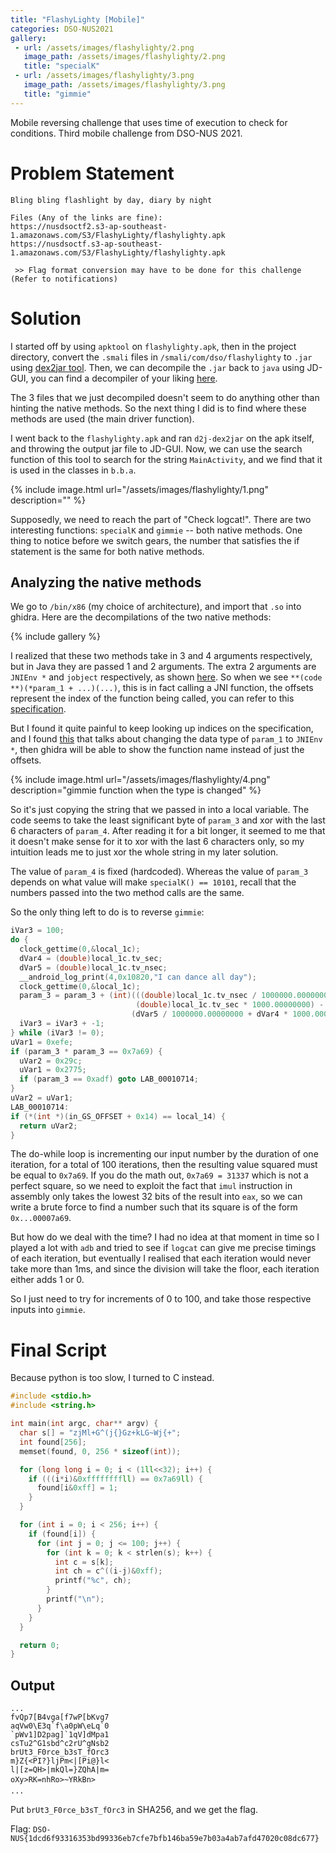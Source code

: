 ```yaml
---
title: "FlashyLighty [Mobile]"
categories: DSO-NUS2021
gallery:
 - url: /assets/images/flashylighty/2.png
   image_path: /assets/images/flashylighty/2.png
   title: "specialK"
 - url: /assets/images/flashylighty/3.png
   image_path: /assets/images/flashylighty/3.png
   title: "gimmie"
---
```


Mobile reversing challenge that uses time of execution to check for conditions. Third mobile challenge from DSO-NUS 2021.

# Problem Statement
```
Bling bling flashlight by day, diary by night

Files (Any of the links are fine):
https://nusdsoctf2.s3-ap-southeast-1.amazonaws.com/S3/FlashyLighty/flashylighty.apk
https://nusdsoctf.s3-ap-southeast-1.amazonaws.com/S3/FlashyLighty/flashylighty.apk

 >> Flag format conversion may have to be done for this challenge (Refer to notifications)
```

# Solution

I started off by using `apktool` on `flashylighty.apk`, then in the project directory, convert the `.smali` files in `/smali/com/dso/flashylighty` to `.jar` using [dex2jar tool](https://github.com/pxb1988/dex2jar). Then, we can decompile the `.jar` back to `java` using JD-GUI, you can find a decompiler of your liking [here](https://java-decompiler.github.io/).

The 3 files that we just decompiled doesn't seem to do anything other than hinting the native methods. So the next thing I did is to find where these methods are used (the main driver function).

I went back to the `flashylighty.apk` and ran `d2j-dex2jar` on the apk itself, and throwing the output jar file to JD-GUI. Now, we can use the search function of this tool to search for the string `MainActivity`, and we find that it is used in the classes in `b.b.a`.

{% include image.html url="/assets/images/flashylighty/1.png" description="" %}

Supposedly, we need to reach the part of "Check logcat!". There are two interesting functions: `specialK` and `gimmie` -- both native methods. One thing to notice before we switch gears, the number that satisfies the if statement is the same for both native methods.

## Analyzing the native methods

We go to `/bin/x86` (my choice of architecture), and import that `.so` into ghidra. Here are the decompilations of the two native methods:

{% include gallery %}

I realized that these two methods take in 3 and 4 arguments respectively, but in Java they are passed 1 and 2 arguments. The extra 2 arguments are `JNIEnv *` and `jobject` respectively, as shown [here](https://www3.ntu.edu.sg/home/ehchua/programming/java/javanativeinterface.html). So when we see `**(code **)(*param_1 + ...)(...)`, this is in fact calling a JNI function, the offsets represent the index of the function being called, you can refer to this [specification](https://docs.oracle.com/en/java/javase/13/docs/specs/jni/functions.html).

But I found it quite painful to keep looking up indices on the specification, and I found [this](https://www.ragingrock.com/AndroidAppRE/reversing_native_libs.html) that talks about changing the data type of `param_1` to `JNIEnv *`, then ghidra will be able to show the function name instead of just the offsets.

{% include image.html url="/assets/images/flashylighty/4.png" description="gimmie function when the type is changed" %}

So it's just copying the string that we passed in into a local variable. The code seems to take the least significant byte of `param_3` and xor with the last 6 characters of `param_4`. After reading it for a bit longer, it seemed to me that it doesn't make sense for it to xor with the last 6 characters only, so my intuition leads me to just xor the whole string in my later solution.

The value of `param_4` is fixed (hardcoded). Whereas the value of `param_3` depends on what value will make `specialK() == 10101`, recall that the numbers passed into the two method calls are the same.

So the only thing left to do is to reverse `gimmie`:

```c
iVar3 = 100;
do {
  clock_gettime(0,&local_1c);
  dVar4 = (double)local_1c.tv_sec;
  dVar5 = (double)local_1c.tv_nsec;
  __android_log_print(4,0x10820,"I can dance all day");
  clock_gettime(0,&local_1c);
  param_3 = param_3 + (int)(((double)local_1c.tv_nsec / 1000000.00000000 +
                            (double)local_1c.tv_sec * 1000.00000000) -
                           (dVar5 / 1000000.00000000 + dVar4 * 1000.00000000));
  iVar3 = iVar3 + -1;
} while (iVar3 != 0);
uVar1 = 0xefe;
if (param_3 * param_3 == 0x7a69) {
  uVar2 = 0x29c;
  uVar1 = 0x2775;
  if (param_3 == 0xadf) goto LAB_00010714;
}
uVar2 = uVar1;
LAB_00010714:
if (*(int *)(in_GS_OFFSET + 0x14) == local_14) {
  return uVar2;
}
```

The do-while loop is incrementing our input number by the duration of one iteration, for a total of 100 iterations, then the resulting value squared must be equal to `0x7a69`. If you do the math out, `0x7a69 = 31337` which is not a perfect square, so we need to exploit the fact that `imul` instruction in assembly only takes the lowest 32 bits of the result into `eax`, so we can write a brute force to find a number such that its square is of the form `0x...00007a69`.

But how do we deal with the time? I had no idea at that moment in time so I played a lot with `adb` and tried to see if `logcat` can give me precise timings of each iteration, but eventually I realised that each iteration would never take more than 1ms, and since the division will take the floor, each iteration either adds 1 or 0.

So I just need to try for increments of 0 to 100, and take those respective inputs into `gimmie`.

# Final Script
Because python is too slow, I turned to C instead.
```c
#include <stdio.h>
#include <string.h>

int main(int argc, char** argv) {
  char s[] = "zjMl+G^(j{}Gz+kLG~Wj{+";
  int found[256];
  memset(found, 0, 256 * sizeof(int));

  for (long long i = 0; i < (1ll<<32); i++) {
    if (((i*i)&0xffffffffll) == 0x7a69ll) {
      found[i&0xff] = 1;
    }
  }

  for (int i = 0; i < 256; i++) {
    if (found[i]) {
      for (int j = 0; j <= 100; j++) {
        for (int k = 0; k < strlen(s); k++) {
          int c = s[k];
          int ch = c^((i-j)&0xff);
          printf("%c", ch);
        }
        printf("\n");
      }
    }
  }

  return 0;
}
```

## Output
```
...
fvQp7[B4vga[f7wP[bKvg7
aqVw0\E3q`f\a0pW\eLq`0
`pWv1]D2pag]`1qV]dMpa1
csTu2^G1sbd^c2rU^gNsb2
brUt3_F0rce_b3sT_fOrc3
m}Z{<PI?}ljPm<|[Pi@}l<
l|[z=QH>|mkQl=}ZQhA|m=
oXy>RK=nhRo>~YRkBn>
...
```

Put `brUt3_F0rce_b3sT_fOrc3` in SHA256, and we get the flag.

Flag: `DSO-NUS{1dcd6f93316353bd99336eb7cfe7bfb146ba59e7b03a4ab7afd47020c08dc677}`
